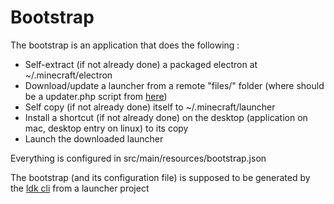 # Bootstrap

The bootstrap is an application that does the following :

* Self-extract (if not already done) a packaged electron at ~/.minecraft/electron
* Download/update a launcher from a remote "files/" folder (where should be a updater.php script from [here](https://github.com/minecraft-ldk/lite-bootstrap-remote))
* Self copy (if not already done) itself to ~/.minecraft/launcher
* Install a shortcut (if not already done) on the desktop (application on mac, desktop entry on linux) to its copy
* Launch the downloaded launcher

Everything is configured in src/main/resources/bootstrap.json

The bootstrap (and its configuration file) is supposed to be generated by the [ldk cli](https://github.com/minecraft-ldk/ldk) from a launcher project
